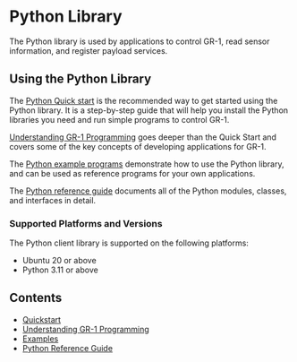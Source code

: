 # Python Library

The Python library is used by applications to control GR-1, read sensor information, and register payload services.

## Using the Python Library

The [Python Quick start](quickstart.md) is the recommended way to get started using the Python library. It is a step-by-step guide that will help you install the Python libraries you need and run simple programs to control GR-1.

[Understanding GR-1 Programming](understanding_spot_programming.md) goes deeper than the Quick Start and covers some of the key concepts of developing applications for GR-1.

The [Python example programs](../../python/examples/README.md) demonstrate how to use the Python library, and can be used as reference programs for your own applications.

The [Python reference guide](../../python/README.md) documents all of the Python modules, classes, and interfaces in detail.

### Supported Platforms and Versions

The Python client library is supported on the following platforms:

* Ubuntu 20 or above
* Python 3.11 or above

## Contents

* [Quickstart](quickstart.md)
* [Understanding GR-1 Programming](understanding_spot_programming.md)
* [Examples](../../python/examples/README.md)
* [Python Reference Guide](../../python/README.md)
